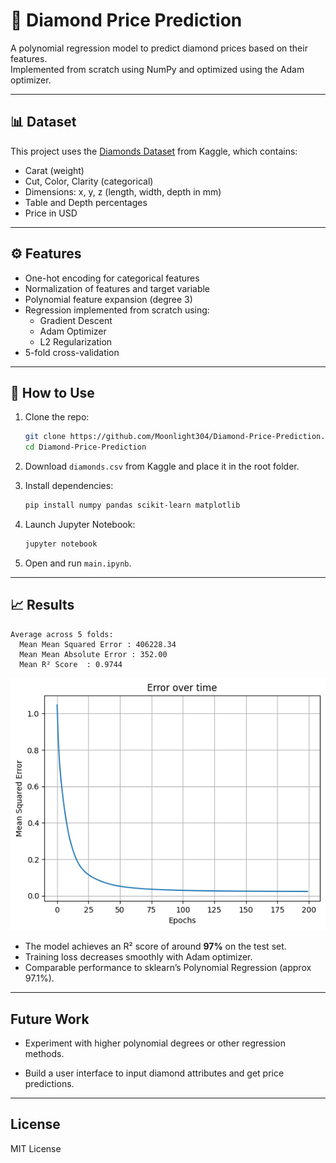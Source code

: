 # 💎 Diamond Price Prediction

A polynomial regression model to predict diamond prices based on their features.  
Implemented from scratch using NumPy and optimized using the Adam optimizer.

---

## 📊 Dataset

This project uses the [Diamonds Dataset](https://www.kaggle.com/datasets/shivam2503/diamonds) from Kaggle, which contains:

- Carat (weight)  
- Cut, Color, Clarity (categorical)  
- Dimensions: x, y, z (length, width, depth in mm)  
- Table and Depth percentages  
- Price in USD  

---

## ⚙️ Features

- One-hot encoding for categorical features  
- Normalization of features and target variable  
- Polynomial feature expansion (degree 3)  
- Regression implemented from scratch using:
  - Gradient Descent  
  - Adam Optimizer  
  - L2 Regularization
- 5-fold cross-validation  

---

## 🚀 How to Use

1. Clone the repo:
    ```bash
    git clone https://github.com/Moonlight304/Diamond-Price-Prediction.git
    cd Diamond-Price-Prediction
    ```

2. Download `diamonds.csv` from Kaggle and place it in the root folder.

3. Install dependencies:
    ```bash
    pip install numpy pandas scikit-learn matplotlib
    ```

4. Launch Jupyter Notebook:
    ```bash
    jupyter notebook
    ```

5. Open and run `main.ipynb`.

---

## 📈 Results



```
Average across 5 folds:
  Mean Mean Squared Error : 406228.34
  Mean Mean Absolute Error : 352.00
  Mean R² Score  : 0.9744
```

![Mean Squared Error curve](image.png)

- The model achieves an R² score of around **97%** on the test set. 
- Training loss decreases smoothly with Adam optimizer.
- Comparable performance to sklearn’s Polynomial Regression (approx 97.1%).

---


## Future Work

- Experiment with higher polynomial degrees or other regression methods.

- Build a user interface to input diamond attributes and get price predictions.

---

## License

MIT License
